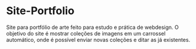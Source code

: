 # Site-Portfolio
Site para portfólio de arte feito para estudo e prática de webdesign.
O objetivo do site é mostrar coleções de imagens em um carrossel automático, onde é possível enviar novas coleções e ditar as já existentes.
